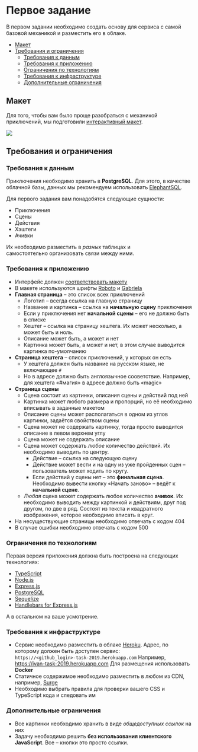# Первое задание

В первом задании необходимо создать основу для сервиса с самой базовой механикой и разместить его в облаке.

-   [Макет](#%D0%BC%D0%B0%D0%BA%D0%B5%D1%82)
-   [Требования и ограничения](#%D1%82%D1%80%D0%B5%D0%B1%D0%BE%D0%B2%D0%B0%D0%BD%D0%B8%D1%8F-%D0%B8-%D0%BE%D0%B3%D1%80%D0%B0%D0%BD%D0%B8%D1%87%D0%B5%D0%BD%D0%B8%D1%8F)
    -   [Требования к данным](#%D1%82%D1%80%D0%B5%D0%B1%D0%BE%D0%B2%D0%B0%D0%BD%D0%B8%D1%8F-%D0%BA-%D0%B4%D0%B0%D0%BD%D0%BD%D1%8B%D0%BC)
    -   [Требования к приложению](#%D1%82%D1%80%D0%B5%D0%B1%D0%BE%D0%B2%D0%B0%D0%BD%D0%B8%D1%8F-%D0%BA-%D0%BF%D1%80%D0%B8%D0%BB%D0%BE%D0%B6%D0%B5%D0%BD%D0%B8%D1%8E)
    -   [Ограничения по технологиям](#%D0%BE%D0%B3%D1%80%D0%B0%D0%BD%D0%B8%D1%87%D0%B5%D0%BD%D0%B8%D1%8F-%D0%BF%D0%BE-%D1%82%D0%B5%D1%85%D0%BD%D0%BE%D0%BB%D0%BE%D0%B3%D0%B8%D1%8F%D0%BC)
    -   [Требования к инфраструктуре](#%D1%82%D1%80%D0%B5%D0%B1%D0%BE%D0%B2%D0%B0%D0%BD%D0%B8%D1%8F-%D0%BA-%D0%B8%D0%BD%D1%84%D1%80%D0%B0%D1%81%D1%82%D1%80%D1%83%D0%BA%D1%82%D1%83%D1%80%D0%B5)
    -   [Дополнительные ограничения](#%D0%B4%D0%BE%D0%BF%D0%BE%D0%BB%D0%BD%D0%B8%D1%82%D0%B5%D0%BB%D1%8C%D0%BD%D1%8B%D0%B5-%D0%BE%D0%B3%D1%80%D0%B0%D0%BD%D0%B8%D1%87%D0%B5%D0%BD%D0%B8%D1%8F)

## Макет

Для того, чтобы вам было проще разобраться с механикой приключений, мы подготовили [интерактивный макет](https://www.figma.com/proto/2kQPxLC0N6CWbPMFRr2RFM/Telltail-Games-2?node-id=2350%3A101&scaling=min-zoom).

<img src="https://yastatic.net/s3/locdoc/daas-static/telltail/demo7.gif">

## Требования и ограничения

### Требования к данным

Приключения необходимо хранить в **PostgreSQL**. Для этого, в качестве облачной базы, данных мы рекомендуем использовать [ElephantSQL](https://www.elephantsql.com).

Для первого задания вам понадобятся следующие сущности:

-   Приключения
-   Сцены
-   Действия
-   Хэштеги
-   Ачивки

Их необходимо разместить в _разных_ таблицах и  
самостоятельно организовать связи между ними.

### Требования к приложению

-   Интерфейс должен [соответствовать макету](https://www.figma.com/file/2kQPxLC0N6CWbPMFRr2RFM/Telltail-Games-2?node-id=0%3A1)
-   В макете используются шрифты [Roboto](https://fonts.google.com/specimen/Roboto) и [Gabriela](https://fonts.google.com/specimen/Gabriela?selection.family=Gabriela)
-   **Главная страница** – это список всех приключений
    -   Логотип – всегда ссылка на главную страницу
    -   Название и картинка – ссылка на **начальную сцену** приключения
    -   Если у приключения нет **начальной сцены** – его не должно быть в списке
    -   Хештег – ссылка на страницу хештега. Их может несколько, а может быть и ноль.
    -   Описание может быть, а может и нет
    -   Картинка может быть, а может и нет, в этом случае выводится картинка по-умолчанию
-   **Страница хештега** – список приключений, у которых он есть
    -   У хештега должен быть название на русском языке, не включающее `#`
    -   Но в адресе должно быть англоязычное сооветствие. Например, для хештега «#магия» в адресе должно быть «magic»
-   **Страница сцены**
    -   Сцена состоит из картинки, описания сцены и действий под ней
    -   Картинка может любого размера и пропорций, но её необходимо вписывать в заданные макетом
    -   Описание сцены может располагаться в одном из углов картинки, задаётся свойством сцены
    -   Сцена может не содержать картинку, тогда просто выводится описание в левом верхнем углу
    -   Сцена может не содержать описание
    -   Сцена может содержать _любое_ количество действий. Их необходимо выводить по центру.
        -   Действие – ссылка на следующую сцену
        -   Действие может вести и на одну из уже пройденных сцен – пользователь может ходить по кругу.
        -   Если действий у сцены нет – это **финальная сцена**. Необходимо вывести кнопку «Начать заново» – ведёт к **начальной сцене**.
    -   _Любая_ сцена может содержать любое количество **ачивок**. Их необходимо выводить между картинкой и действиям, друг под другом, по две в ряд. Состоят из текста и квадратного изображения, которое необходимо вписать в круг.
-   На несуществующие страницы необходимо отвечать с кодом 404
-   В случае ошибки необходимо отвечать с кодом 500

### Ограничения по технологиям

Первая версия приложения должна быть построена на следующих технологиях:

-   [TypeScript](https://www.typescriptlang.org)
-   [Node.js](https://nodejs.org)
-   [Express.js](https://expressjs.com/ru/)
-   [PostgreSQL](https://www.postgresql.org)
-   [Sequelize](http://docs.sequelizejs.com)
-   [Handlebars for Express.js](https://github.com/pillarjs/hbs)

А в остальном на ваше усмотрение.

### Требования к инфраструктуре

-   Сервис необходимо разместить в облаке [Heroku](https://heroku.com).
    Адрес, по которому должен быть доступен сервис:  
     `https://<github_login>-task-2019.herokuapp.com`
    Например, https://ivan-task-2019.herokuapp.com
    Для размещения использовать **Docker**
-   Статичное содержимое необходимо разместить в любом из CDN, например, [Surge](https://surge.sh/help/getting-started-with-surge)
-   Необходимо выбрать правила для проверки вашего CSS и TypeScript кода и следовать им

### Дополнительные ограничения

-   Все картинки необходимо хранить в виде _общедоступных ссылок_ на них
-   Задачу необходимо решить **без использования клиентского JavaScript**. Все – кнопки это просто ссылки.
